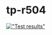 # tp-r504
[!["Test results"](https://github.com/SofianeGremont/tp-r504/actions/workflows/pytest.yml/badge.svg)](https://github.com/SofianeGremont/tp-r504/actions)